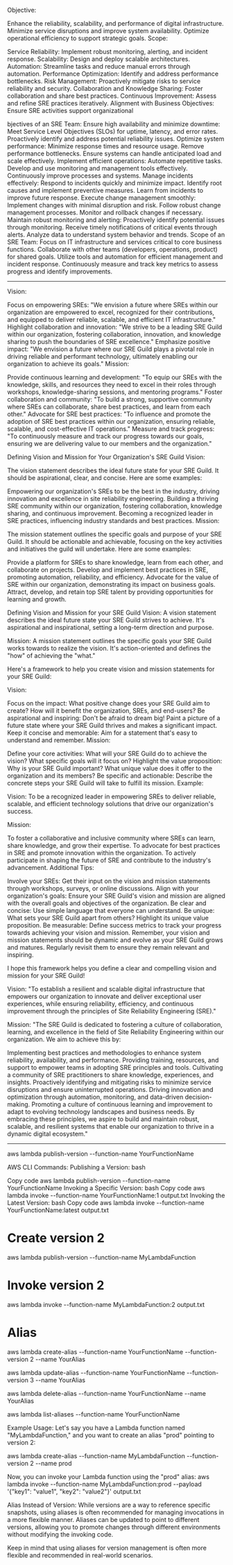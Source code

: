 Objective:

Enhance the reliability, scalability, and performance of digital infrastructure.
Minimize service disruptions and improve system availability.
Optimize operational efficiency to support strategic goals.
Scope:

Service Reliability: Implement robust monitoring, alerting, and incident response.
Scalability: Design and deploy scalable architectures.
Automation: Streamline tasks and reduce manual errors through automation.
Performance Optimization: Identify and address performance bottlenecks.
Risk Management: Proactively mitigate risks to service reliability and security.
Collaboration and Knowledge Sharing: Foster collaboration and share best practices.
Continuous Improvement: Assess and refine SRE practices iteratively.
Alignment with Business Objectives: Ensure SRE activities support organizational 

bjectives of an SRE Team:
Ensure high availability and minimize downtime:
Meet Service Level Objectives (SLOs) for uptime, latency, and error rates.
Proactively identify and address potential reliability issues.
Optimize system performance:
Minimize response times and resource usage.
Remove performance bottlenecks.
Ensure systems can handle anticipated load and scale effectively.
Implement efficient operations:
Automate repetitive tasks.
Develop and use monitoring and management tools effectively.
Continuously improve processes and systems.
Manage incidents effectively:
Respond to incidents quickly and minimize impact.
Identify root causes and implement preventive measures.
Learn from incidents to improve future response.
Execute change management smoothly:
Implement changes with minimal disruption and risk.
Follow robust change management processes.
Monitor and rollback changes if necessary.
Maintain robust monitoring and alerting:
Proactively identify potential issues through monitoring.
Receive timely notifications of critical events through alerts.
Analyze data to understand system behavior and trends.
Scope of an SRE Team:
Focus on IT infrastructure and services critical to core business functions.
Collaborate with other teams (developers, operations, product) for shared goals.
Utilize tools and automation for efficient management and incident response.
Continuously measure and track key metrics to assess progress and identify improvements.



-------------
Vision:

Focus on empowering SREs: "We envision a future where SREs within our organization are empowered to excel, recognized for their contributions, and equipped to deliver reliable, scalable, and efficient IT infrastructure."
Highlight collaboration and innovation: "We strive to be a leading SRE Guild within our organization, fostering collaboration, innovation, and knowledge sharing to push the boundaries of SRE excellence."
Emphasize positive impact: "We envision a future where our SRE Guild plays a pivotal role in driving reliable and performant technology, ultimately enabling our organization to achieve its goals."
Mission:

Provide continuous learning and development: "To equip our SREs with the knowledge, skills, and resources they need to excel in their roles through workshops, knowledge-sharing sessions, and mentoring programs."
Foster collaboration and community: "To build a strong, supportive community where SREs can collaborate, share best practices, and learn from each other."
Advocate for SRE best practices: "To influence and promote the adoption of SRE best practices within our organization, ensuring reliable, scalable, and cost-effective IT operations."
Measure and track progress: "To continuously measure and track our progress towards our goals, ensuring we are delivering value to our members and the organization."


Defining Vision and Mission for Your Organization's SRE Guild
Vision:

The vision statement describes the ideal future state for your SRE Guild. It should be aspirational, clear, and concise. Here are some examples:

Empowering our organization's SREs to be the best in the industry, driving innovation and excellence in site reliability engineering.
Building a thriving SRE community within our organization, fostering collaboration, knowledge sharing, and continuous improvement.
Becoming a recognized leader in SRE practices, influencing industry standards and best practices.
Mission:

The mission statement outlines the specific goals and purpose of your SRE Guild. It should be actionable and achievable, focusing on the key activities and initiatives the guild will undertake. Here are some examples:

Provide a platform for SREs to share knowledge, learn from each other, and collaborate on projects.
Develop and implement best practices in SRE, promoting automation, reliability, and efficiency.
Advocate for the value of SRE within our organization, demonstrating its impact on business goals.
Attract, develop, and retain top SRE talent by providing opportunities for learning and growth.


Defining Vision and Mission for your SRE Guild
Vision: A vision statement describes the ideal future state your SRE Guild strives to achieve. It's aspirational and inspirational, setting a long-term direction and purpose.

Mission: A mission statement outlines the specific goals your SRE Guild works towards to realize the vision. It's action-oriented and defines the "how" of achieving the "what."

Here's a framework to help you create vision and mission statements for your SRE Guild:

Vision:

Focus on the impact: What positive change does your SRE Guild aim to create? How will it benefit the organization, SREs, and end-users?
Be aspirational and inspiring: Don't be afraid to dream big! Paint a picture of a future state where your SRE Guild thrives and makes a significant impact.
Keep it concise and memorable: Aim for a statement that's easy to understand and remember.
Mission:

Define your core activities: What will your SRE Guild do to achieve the vision? What specific goals will it focus on?
Highlight the value proposition: Why is your SRE Guild important? What unique value does it offer to the organization and its members?
Be specific and actionable: Describe the concrete steps your SRE Guild will take to fulfill its mission.
Example:

Vision: To be a recognized leader in empowering SREs to deliver reliable, scalable, and efficient technology solutions that drive our organization's success.

Mission:

To foster a collaborative and inclusive community where SREs can learn, share knowledge, and grow their expertise.
To advocate for best practices in SRE and promote innovation within the organization.
To actively participate in shaping the future of SRE and contribute to the industry's advancement.
Additional Tips:

Involve your SREs: Get their input on the vision and mission statements through workshops, surveys, or online discussions.
Align with your organization's goals: Ensure your SRE Guild's vision and mission are aligned with the overall goals and objectives of the organization.
Be clear and concise: Use simple language that everyone can understand.
Be unique: What sets your SRE Guild apart from others? Highlight its unique value proposition.
Be measurable: Define success metrics to track your progress towards achieving your vision and mission.
Remember, your vision and mission statements should be dynamic and evolve as your SRE Guild grows and matures. Regularly revisit them to ensure they remain relevant and inspiring.

I hope this framework helps you define a clear and compelling vision and mission for your SRE Guild!


Vision:
"To establish a resilient and scalable digital infrastructure that empowers our organization to innovate and deliver exceptional user experiences, while ensuring reliability, efficiency, and continuous improvement through the principles of Site Reliability Engineering (SRE)."

Mission:
"The SRE Guild is dedicated to fostering a culture of collaboration, learning, and excellence in the field of Site Reliability Engineering within our organization. We aim to achieve this by:

Implementing best practices and methodologies to enhance system reliability, availability, and performance.
Providing training, resources, and support to empower teams in adopting SRE principles and tools.
Cultivating a community of SRE practitioners to share knowledge, experiences, and insights.
Proactively identifying and mitigating risks to minimize service disruptions and ensure uninterrupted operations.
Driving innovation and optimization through automation, monitoring, and data-driven decision-making.
Promoting a culture of continuous learning and improvement to adapt to evolving technology landscapes and business needs.
By embracing these principles, we aspire to build and maintain robust, scalable, and resilient systems that enable our organization to thrive in a dynamic digital ecosystem."





-----------------

aws lambda publish-version --function-name YourFunctionName

AWS CLI Commands:
Publishing a Version:
bash


Copy code
aws lambda publish-version --function-name YourFunctionName
Invoking a Specific Version:
bash
Copy code
aws lambda invoke --function-name YourFunctionName:1 output.txt
Invoking the Latest Version:
bash
Copy code
aws lambda invoke --function-name YourFunctionName:latest output.txt


# Create version 2
aws lambda publish-version --function-name MyLambdaFunction

# Invoke version 2
aws lambda invoke --function-name MyLambdaFunction:2 output.txt


# Alias

aws lambda create-alias --function-name YourFunctionName --function-version 2 --name YourAlias

aws lambda update-alias --function-name YourFunctionName --function-version 3 --name YourAlias

aws lambda delete-alias --function-name YourFunctionName --name YourAlias

aws lambda list-aliases --function-name YourFunctionName

Example Usage:
Let's say you have a Lambda function named "MyLambdaFunction," and you want to create an alias "prod" pointing to version 2:

aws lambda create-alias --function-name MyLambdaFunction --function-version 2 --name prod

Now, you can invoke your Lambda function using the "prod" alias:
aws lambda invoke --function-name MyLambdaFunction:prod --payload '{"key1": "value1", "key2": "value2"}' output.txt


Alias Instead of Version:
While versions are a way to reference specific snapshots, using aliases is often recommended for managing invocations in a more flexible manner. Aliases can be updated to point to different versions, allowing you to promote changes through different environments without modifying the invoking code.

Keep in mind that using aliases for version management is often more flexible and recommended in real-world scenarios.

